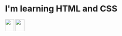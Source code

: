 <h1> I'm learning HTML and CSS </h1>

<img height=40 width=30  src="![image](https://github.com/user-attachments/assets/5ee8044c-e9d2-4ddc-a587-4cc028d82c25)">
<img height=40 width=30 src="![image](https://github.com/user-attachments/assets/10af3d4c-9a96-4419-b244-12c35fcce3a9)">
